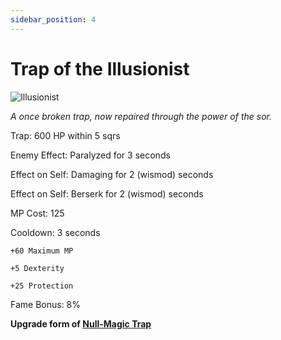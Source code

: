 ```yaml
---
sidebar_position: 4
---
```


# Trap of the Illusionist

![Illusionist](https://vwiki.valorserver.com/api/item/picture/trap%20of%20the%20illusionist)

<i>A once broken trap, now repaired through the power of the sor.</i>

Trap: 600 HP within 5 sqrs 

Enemy Effect: Paralyzed for 3 seconds

Effect on Self: Damaging for 2 (wismod) seconds

Effect on Self: Berserk for 2 (wismod) seconds

MP Cost: 125

Cooldown: 3 seconds

    +60 Maximum MP
    
    +5 Dexterity
    
    +25 Protection

Fame Bonus: 8%

**Upgrade form of [Null-Magic Trap](https://wiki.valorserver.com/docs/items/abilities/traps/ut/null_magic_trap)**
